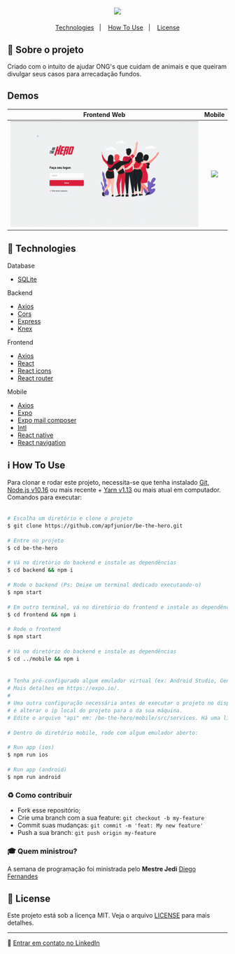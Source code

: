 <h4 align="center">
<img src="https://res.cloudinary.com/dtifsqadc/image/upload/v1585356333/bethehero_fp96kr.svg" width="250px" /><br>
</h4>

<p align="center">
  <a href="#rocket-technologies">Technologies</a>&nbsp;&nbsp;&nbsp;|&nbsp;&nbsp;&nbsp;
  <a href="#information_source-how-to-use">How To Use</a>&nbsp;&nbsp;&nbsp;|&nbsp;&nbsp;&nbsp;
  <a href="#memo-license">License</a>
</p>

## :muscle: Sobre o projeto

Criado com o intuito de ajudar ONG's que cuidam de animais e que queiram divulgar seus casos para arrecadação fundos.

## Demos

Frontend Web            |  Mobile
:-------------------------:|:-------------------------:
![](/demos/frontend.gif)  |  ![](/demos/mobile.gif)


## :rocket: Technologies

Database
- [SQLite](https://www.sqlite.org/index.html)

Backend

- [Axios](https://github.com/axios/axios)
- [Cors](https://github.com/expressjs/cors)
- [Express](https://expressjs.com/)
- [Knex](http://knexjs.org/)

Frontend

- [Axios](https://github.com/axios/axios)
- [React](https://reactjs.org/)
- [React icons](https://react-icons.netlify.com/)
- [React router](https://reacttraining.com/react-router/)

Mobile

- [Axios](https://github.com/axios/axios)
- [Expo](https://expo.io/)
- [Expo mail composer](https://docs.expo.io/versions/latest/sdk/mail-composer/)
- [Intl](https://github.com/andyearnshaw/Intl.js)
- [React native](https://facebook.github.io/react-native/)
- [React navigation](https://reactnavigation.org/)


## :information_source: How To Use

Para clonar e rodar este projeto, necessita-se que tenha instalado [Git](https://git-scm.com), [Node.js v10.16](https://nodejs.org/) ou mais recente + [Yarn v1.13](https://yarnpkg.com/) ou mais atual em computador. Comandos para executar:

```bash

# Escolha um diretório e clone o projeto
$ git clone https://github.com/apfjunior/be-the-hero.git

# Entre no projeto
$ cd be-the-hero

# Vá no diretório do backend e instale as dependências 
$ cd backend && npm i

# Rode o backend (Ps: Deixe um terminal dedicado executando-o)
$ npm start

# Em outro terminal, vá no diretório do frontend e instale as dependências 
$ cd frontend && npm i

# Rode o frontend
$ npm start

# Vá no diretório do backend e instale as dependências 
$ cd ../mobile && npm i


# Tenha pré-configurado algum emulador virtual (ex: Android Studio, Genymotion) ou rode no seu dispositivo por QRCode com Expo. 
# Mais detalhes em https://expo.io/. 
#
# Uma outra configuração necessária antes de executar o projeto no disposito ou emulador
# é alterar o ip local do projeto para o da sua máquina.
# Edite o arquivo "api" em: /be-the-hero/mobile/src/services. Há uma linha comentada instruindo.

# Dentro do diretório mobile, rode com algum emulador aberto: 

# Run app (ios)
$ npm run ios

# Run app (android)
$ npm run android

```

### :recycle: Como contribuir

- Fork esse repositório;
- Crie uma branch com a sua feature: `git checkout -b my-feature`
- Commit suas mudanças: `git commit -m 'feat: My new feature'`
- Push a sua branch: `git push origin my-feature`

### :mortar_board: Quem ministrou?

A semana de programação foi ministrada pelo <b>Mestre Jedi</b> [Diego Fernandes](https://github.com/diego3g)

## :memo: License

Este projeto está sob a licença MIT. Veja o arquivo [LICENSE](LICENSE.md) para mais detalhes.

-----
:wave: [Entrar em contato no LinkedIn](https://www.linkedin.com/in/antoninopraxedes/)
